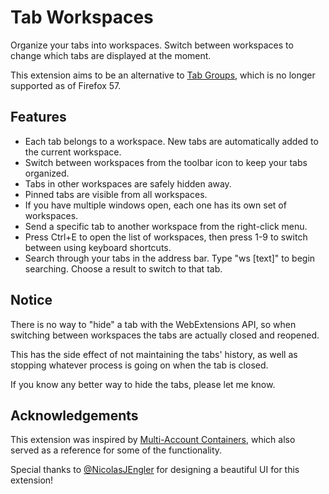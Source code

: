 # Tab Workspaces

Organize your tabs into workspaces. Switch between workspaces to change which tabs are displayed at the moment.

This extension aims to be an alternative to [Tab Groups](https://addons.mozilla.org/en-US/firefox/addon/tab-groups-panorama/), which is no longer supported as of Firefox 57.

## Features
 - Each tab belongs to a workspace. New tabs are automatically added to the current workspace.
 - Switch between workspaces from the toolbar icon to keep your tabs organized.
 - Tabs in other workspaces are safely hidden away.
 - Pinned tabs are visible from all workspaces.
 - If you have multiple windows open, each one has its own set of workspaces.
 - Send a specific tab to another workspace from the right-click menu.
 - Press Ctrl+E to open the list of workspaces, then press 1-9 to switch between using keyboard shortcuts.
 - Search through your tabs in the address bar. Type "ws [text]" to begin searching. Choose a result to switch to that tab.

## Notice
There is no way to "hide" a tab with the WebExtensions API, so when switching between workspaces the tabs are actually closed and reopened.

This has the side effect of not maintaining the tabs' history, as well as stopping whatever process is going on when the tab is closed.

If you know any better way to hide the tabs, please let me know.

## Acknowledgements
This extension was inspired by [Multi-Account Containers](https://addons.mozilla.org/en-US/firefox/addon/multi-account-containers/), which also served as a reference for some of the functionality.

Special thanks to [@NicolasJEngler](http://nicolasjengler.com.ar/) for designing a beautiful UI for this extension!
